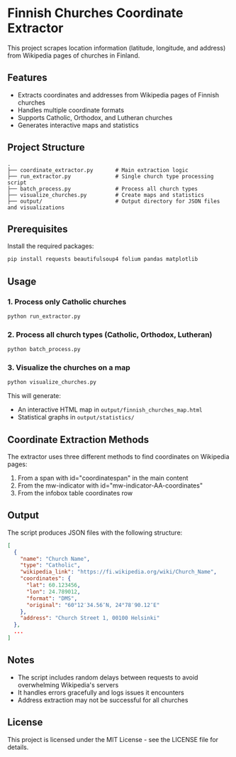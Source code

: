 # Finnish Churches Coordinate Extractor

This project scrapes location information (latitude, longitude, and address) from Wikipedia pages of churches in Finland.

## Features

- Extracts coordinates and addresses from Wikipedia pages of Finnish churches
- Handles multiple coordinate formats
- Supports Catholic, Orthodox, and Lutheran churches
- Generates interactive maps and statistics

## Project Structure

```
.
├── coordinate_extractor.py       # Main extraction logic
├── run_extractor.py              # Single church type processing script
├── batch_process.py              # Process all church types
├── visualize_churches.py         # Create maps and statistics
├── output/                       # Output directory for JSON files and visualizations
```

## Prerequisites

Install the required packages:

```bash
pip install requests beautifulsoup4 folium pandas matplotlib
```

## Usage

### 1. Process only Catholic churches

```bash
python run_extractor.py
```

### 2. Process all church types (Catholic, Orthodox, Lutheran)

```bash
python batch_process.py
```

### 3. Visualize the churches on a map

```bash
python visualize_churches.py
```

This will generate:
- An interactive HTML map in `output/finnish_churches_map.html`
- Statistical graphs in `output/statistics/`

## Coordinate Extraction Methods

The extractor uses three different methods to find coordinates on Wikipedia pages:

1. From a span with id="coordinatespan" in the main content
2. From the mw-indicator with id="mw-indicator-AA-coordinates"
3. From the infobox table coordinates row

## Output

The script produces JSON files with the following structure:

```json
[
  {
    "name": "Church Name",
    "type": "Catholic",
    "wikipedia_link": "https://fi.wikipedia.org/wiki/Church_Name",
    "coordinates": {
      "lat": 60.123456,
      "lon": 24.789012,
      "format": "DMS",
      "original": "60°12′34.56″N, 24°78′90.12″E"
    },
    "address": "Church Street 1, 00100 Helsinki"
  },
  ...
]
```

## Notes

- The script includes random delays between requests to avoid overwhelming Wikipedia's servers
- It handles errors gracefully and logs issues it encounters
- Address extraction may not be successful for all churches

## License

This project is licensed under the MIT License - see the LICENSE file for details.

